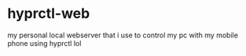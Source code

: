 # hyprctl-web
my personal local webserver that i use to control my pc with my mobile phone using hyprctl lol

